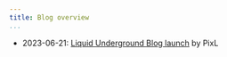 ```yaml
---
title: Blog overview
...
```


- 2023-06-21: [Liquid Underground Blog launch](blog/2023-06-21-bloglaunch.html) by PixL
